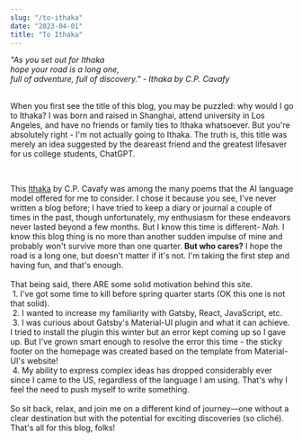 ```yaml
---
slug: "/to-ithaka"
date: "2023-04-01"
title: "To Ithaka"
---
```


*"As you set out for Ithaka<br>
hope your road is a long one,<br>
full of adventure, full of discovery." - Ithaka by C.P. Cavafy*
<br/><br/>

When you first see the title of this blog, you may be puzzled: why would I go to Ithaka? I was born and raised in Shanghai, attend university in Los Angeles, and have no friends or family ties to Ithaka whatsoever. But you're absolutely right - I'm not actually going to Ithaka. The truth is, this title was merely an idea suggested by the deareast friend and the greatest lifesaver for us college students, ChatGPT.
<!-- <br/><br/>
![How I asked ChatGPT for a title for my first blog](../images/GPT.png) -->
<br/>

This [Ithaka](https://www.poetryfoundation.org/poems/51296/ithaka-56d22eef917ec) by C.P. Cavafy was among the many poems that the AI language model offered for me to consider. I chose it because you see, I've never written a blog before; I have tried to keep a diary or journal a couple of times in the past, though unfortunately, my enthusiasm for these endeavors never lasted beyond a few months. But I know this time is different- _Nah._ I know this blog thing is no more than another sudden impulse of mine and probably won't survive more than one quarter. **But who cares?** I hope the road is a long one, but doesn't matter if it's not. I'm taking the first step and having fun, and that's enough.
<br/><br/>
That being said, there ARE some solid motivation behind this site.<br/>
&nbsp;1. I've got some time to kill before spring quarter starts (OK this one is not that solid).<br/>
&nbsp;2. I wanted to increase my familiarity with Gatsby, React, JavaScript, etc.<br/>
&nbsp;3. I was curious about Gatsby's Material-UI plugin and what it can achieve. I tried to install the plugin this winter but an error kept coming up so I gave up. But I've grown smart enough to resolve the error this time - the sticky footer on the homepage was created based on the template from Material-UI's website!<br/>
&nbsp;4. My ability to express complex ideas has dropped considerably ever since I came to the US, regardless of the language I am using. That's why I feel the need to push myself to write something.
<br/><br/>
So sit back, relax, and join me on a different kind of journey—one without a clear destination but with the potential for exciting discoveries (so cliché). That's all for this blog, folks!
<!-- <br/><br/>
<img src="../images/bocchi.jpg" alt="Bocchi says she's going home" style="width:10px"> -->
